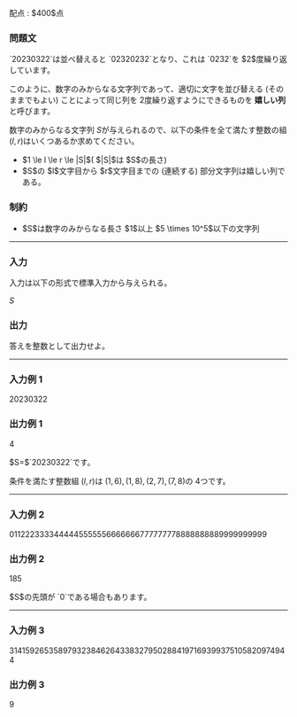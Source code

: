 
<div>

<span>

<span>

<p>
配点 : $400$点
</p>

<div>

<section>

### **問題文**

<p>
`20230322`は並べ替えると `02320232`となり、これは `0232`を $2$度繰り返しています。

このように、数字のみからなる文字列であって、適切に文字を並び替える (そのままでもよい) ことによって同じ列を $2$度繰り返すようにできるものを 
<strong>
嬉しい列
</strong>
と呼びます。

数字のみからなる文字列 $S$が与えられるので、以下の条件を全て満たす整数の組 $(l,r)$はいくつあるか求めてください。
</p>

<ul>

<li>
$1 \le l \le r \le |S|$( $|S|$は $S$の長さ)
</li>

<li>
$S$の $l$文字目から $r$文字目までの (連続する) 部分文字列は嬉しい列である。
</li>

</ul>

</section>

</div>

<div>

<section>

### **制約**

<ul>

<li>
$S$は数字のみからなる長さ $1$以上 $5 \times 10^5$以下の文字列
</li>

</ul>

</section>

</div>

---

<div>

<div>

<section>

### **入力**

<p>
入力は以下の形式で標準入力から与えられる。
</p>

<div>

$S$
</div>

</section>

</div>

<div>

<section>

### **出力**

<p>
答えを整数として出力せよ。
</p>

</section>

</div>

</div>

---

<div>

<section>

### **入力例 1**

<div>

20230322

</div>

</section>

</div>

<div>

<section>

### **出力例 1**

<div>

4

</div>

<p>
$S=$`20230322`です。

条件を満たす整数組 $(l,r)$は $(1,6),(1,8),(2,7),(7,8)$の $4$つです。
</p>

</section>

</div>

---

<div>

<section>

### **入力例 2**

<div>

0112223333444445555556666666777777778888888889999999999

</div>

</section>

</div>

<div>

<section>

### **出力例 2**

<div>

185

</div>

<p>
$S$の先頭が `0`である場合もあります。
</p>

</section>

</div>

---

<div>

<section>

### **入力例 3**

<div>

3141592653589793238462643383279502884197169399375105820974944

</div>

</section>

</div>

<div>

<section>

### **出力例 3**

<div>

9

</div>

</section>

</div>

</span>

</span>

</div>
